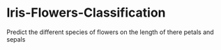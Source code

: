 # Iris-Flowers-Classification
Predict the different species of flowers on the length of there petals and sepals
